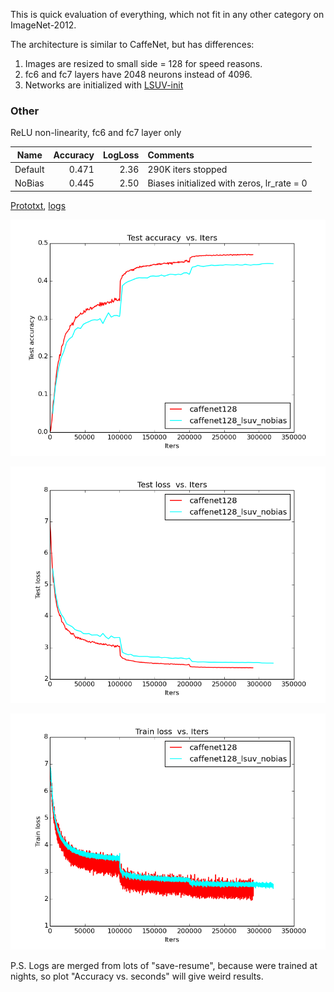 This is quick evaluation of everything, which not fit in any other category on ImageNet-2012. 

The architecture is similar to CaffeNet, but has differences:

1. Images are resized to small side = 128 for speed reasons.
2. fc6 and fc7 layers have 2048 neurons instead of 4096. 
3. Networks are initialized with [LSUV-init](http://arxiv.org/abs/1511.06422)


### Other

ReLU non-linearity, fc6 and fc7 layer only

| Name    | Accuracy      | LogLoss | Comments  |
| -------|---------:| -------:|:-----------|
|  Default |0.471| 2.36 | 290K iters stopped|
|  NoBias |0.445| 2.50 | Biases initialized with zeros, lr_rate = 0|

[Prototxt](https://github.com/ducha-aiki/caffenet-benchmark/tree/master/prototxt/other), [logs](https://github.com/ducha-aiki/caffenet-benchmark/tree/master/logs/other)



![CaffeNet128 test accuracy](/logs/other/img/0.png)


![CaffeNet128 test loss](/logs/other/img/2.png)


![CaffeNet128 train loss](/logs/other/img/6.png)



P.S. Logs are merged from lots of "save-resume", because were trained at nights, so plot "Accuracy vs. seconds" will give weird results. 


